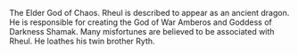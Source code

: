 The Elder God of Chaos. Rheul is described to appear as an ancient dragon. He is responsible for creating the God of War Amberos and Goddess of Darkness Shamak. Many misfortunes are believed to be associated with Rheul. He loathes his twin brother Ryth.
